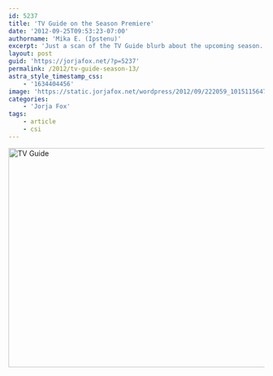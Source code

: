 ```yaml
---
id: 5237
title: 'TV Guide on the Season Premiere'
date: '2012-09-25T09:53:23-07:00'
authorname: 'Mika E. (Ipstenu)'
excerpt: 'Just a scan of the TV Guide blurb about the upcoming season.'
layout: post
guid: 'https://jorjafox.net/?p=5237'
permalink: /2012/tv-guide-season-13/
astra_style_timestamp_css:
    - '1634404456'
image: 'https://static.jorjafox.net/wordpress/2012/09/222059_10151156472987866_152327089_n.jpeg'
categories:
    - 'Jorja Fox'
tags:
    - article
    - csi
---
```


<img class="aligncenter size-full wp-image-5238" title="TV Guide" src="//static.jorjafox.net/wordpress/2012/09/222059_10151156472987866_152327089_n.jpeg" alt="TV Guide" width="960" height="432" />
